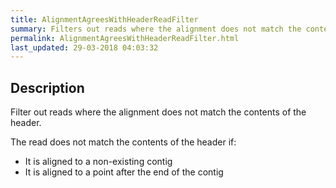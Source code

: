 ```yaml
---
title: AlignmentAgreesWithHeaderReadFilter
summary: Filters out reads where the alignment does not match the contents of the header
permalink: AlignmentAgreesWithHeaderReadFilter.html
last_updated: 29-03-2018 04:03:32
---
```


## Description

Filter out reads where the alignment does not match the contents of the header.

 <p>The read does not match the contents of the header if:</p>

 <ul>
     <li>It is aligned to a non-existing contig</li>
     <li>It is aligned to a point after the end of the contig</li>
 </ul>

